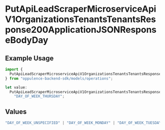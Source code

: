 # PutApiLeadScraperMicroserviceApiV1OrganizationsTenantsTenantsResponse200ApplicationJSONResponseBodyDay

## Example Usage

```typescript
import {
  PutApiLeadScraperMicroserviceApiV1OrganizationsTenantsTenantsResponse200ApplicationJSONResponseBodyDay,
} from "oppulence-backend-sdk/models/operations";

let value:
  PutApiLeadScraperMicroserviceApiV1OrganizationsTenantsTenantsResponse200ApplicationJSONResponseBodyDay =
    "DAY_OF_WEEK_THURSDAY";
```

## Values

```typescript
"DAY_OF_WEEK_UNSPECIFIED" | "DAY_OF_WEEK_MONDAY" | "DAY_OF_WEEK_TUESDAY" | "DAY_OF_WEEK_WEDNESDAY" | "DAY_OF_WEEK_THURSDAY" | "DAY_OF_WEEK_FRIDAY" | "DAY_OF_WEEK_SATURDAY" | "DAY_OF_WEEK_SUNDAY"
```